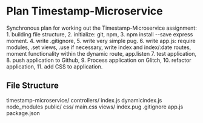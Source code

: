 # Plan Timestamp-Microservice

Synchronous plan for working out the Timestamp-Microservice assignment: 1. building file structure, 2. initialize: git, npm, 3. npm install --save express moment. 4. write .gitignore, 5. write very simple pug. 6. write app.js: require modules, .set views, .use if necessary, write index and index/:date routes, moment functionality within the dynamic route, app.listen 7. test application, 8. push application to Github, 9. Process application on Glitch, 10. refactor application, 11. add CSS to application.

## File Structure

timestamp-microservice/
	controllers/
		index.js
		dynamicindex.js
	node_modules
	public/
		css/
			main.css
	views/
		index.pug
	.gitignore
	app.js
	package.json
 
